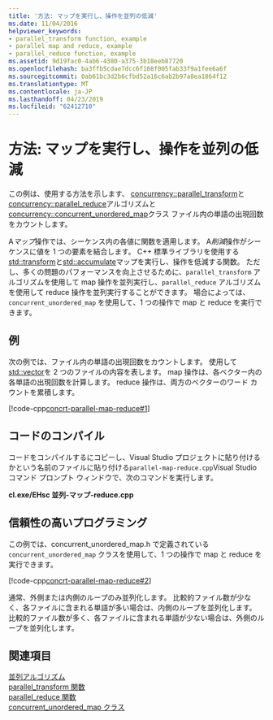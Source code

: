 ```yaml
---
title: '方法: マップを実行し、操作を並列の低減'
ms.date: 11/04/2016
helpviewer_keywords:
- parallel_transform function, example
- parallel map and reduce, example
- parallel_reduce function, example
ms.assetid: 9d19fac0-4ab6-4380-a375-3b18eeb87720
ms.openlocfilehash: ba3ffb5cdae7dcc6f108f005fab33f9a1fee6a6f
ms.sourcegitcommit: 0ab61bc3d2b6cfbd52a16c6ab2b97a8ea1864f12
ms.translationtype: MT
ms.contentlocale: ja-JP
ms.lasthandoff: 04/23/2019
ms.locfileid: "62412710"
---
```

# <a name="how-to-perform-map-and-reduce-operations-in-parallel"></a>方法: マップを実行し、操作を並列の低減

この例は、使用する方法を示します、 [concurrency::parallel_transform](reference/concurrency-namespace-functions.md#parallel_transform)と[concurrency::parallel_reduce](reference/concurrency-namespace-functions.md#parallel_reduce)アルゴリズムと[concurrency::concurrent_unordered_map](../../parallel/concrt/reference/concurrent-unordered-map-class.md)クラス ファイル内の単語の出現回数をカウントします。

A*マップ*操作では、シーケンス内の各値に関数を適用します。 A*削減*操作がシーケンスに値を 1 つの要素を結合します。 C++ 標準ライブラリを使用する[std::transform](../../standard-library/algorithm-functions.md#transform)と[std::accumulate](../../standard-library/numeric-functions.md#accumulate)マップを実行し、操作を低減する関数。 ただし、多くの問題のパフォーマンスを向上させるために、`parallel_transform` アルゴリズムを使用して map 操作を並列実行し、`parallel_reduce` アルゴリズムを使用して reduce 操作を並列実行することができます。 場合によっては、`concurrent_unordered_map` を使用して、1 つの操作で map と reduce を実行できます。

## <a name="example"></a>例

次の例では、ファイル内の単語の出現回数をカウントします。 使用して[std::vector](../../standard-library/vector-class.md)を 2 つのファイルの内容を表します。 map 操作は、各ベクター内の各単語の出現回数を計算します。 reduce 操作は、両方のベクターのワード カウントを累積します。

[!code-cpp[concrt-parallel-map-reduce#1](../../parallel/concrt/codesnippet/cpp/how-to-perform-map-and-reduce-operations-in-parallel_1.cpp)]

## <a name="compiling-the-code"></a>コードのコンパイル

コードをコンパイルするにコピーし、Visual Studio プロジェクトに貼り付けるかという名前のファイルに貼り付ける`parallel-map-reduce.cpp`Visual Studio コマンド プロンプト ウィンドウで、次のコマンドを実行します。

**cl.exe/EHsc 並列-マップ-reduce.cpp**

## <a name="robust-programming"></a>信頼性の高いプログラミング

この例では、concurrent_unordered_map.h で定義されている `concurrent_unordered_map` クラスを使用して、1 つの操作で map と reduce を実行できます。

[!code-cpp[concrt-parallel-map-reduce#2](../../parallel/concrt/codesnippet/cpp/how-to-perform-map-and-reduce-operations-in-parallel_2.cpp)]

通常、外側または内側のループのみ並列化します。 比較的ファイル数が少なく、各ファイルに含まれる単語が多い場合は、内側のループを並列化します。 比較的ファイル数が多く、各ファイルに含まれる単語が少ない場合は、外側のループを並列化します。

## <a name="see-also"></a>関連項目

[並列アルゴリズム](../../parallel/concrt/parallel-algorithms.md)<br/>
[parallel_transform 関数](reference/concurrency-namespace-functions.md#parallel_transform)<br/>
[parallel_reduce 関数](reference/concurrency-namespace-functions.md#parallel_reduce)<br/>
[concurrent_unordered_map クラス](../../parallel/concrt/reference/concurrent-unordered-map-class.md)
